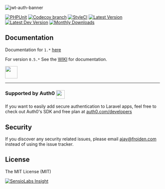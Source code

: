 ![jwt-auth-banner](https://cloud.githubusercontent.com/assets/1801923/9915273/119b9350-5cae-11e5-850b-c941cac60b32.png)

[![PHPUnit](https://github.com/froidendesigns/jwt-auth/workflows/PHPUnit%20tests/badge.svg)](https://github.com/froidendesigns/jwt-auth/actions)
[![Codecov branch](https://img.shields.io/codecov/c/github/froidendesigns/jwt-auth/develop.svg?style=flat-square&logo=codecov)](https://codecov.io/github/froidendesigns/jwt-auth)
[![StyleCI](https://styleci.io/repos/23680678/shield?style=flat-square)](https://styleci.io/repos/23680678)
[![Latest Version](http://img.shields.io/packagist/v/froiden/jwt-auth.svg?style=flat-square&logo=composer)](https://packagist.org/packages/froiden/jwt-auth)
[![Latest Dev Version](https://img.shields.io/packagist/vpre/froiden/jwt-auth.svg?style=flat-square&logo=composer)](https://packagist.org/packages/froiden/jwt-auth#dev-develop)
[![Monthly Downloads](https://img.shields.io/packagist/dm/froiden/jwt-auth.svg?style=flat-square&logo=composer)](https://packagist.org/packages/froiden/jwt-auth)

## Documentation

Documentation for `1.*` [here](http://jwt-auth.com)

For version `0.5.*` See the [WIKI](https://github.com/froidendesigns/jwt-auth/wiki) for documentation.

[<img src="https://user-images.githubusercontent.com/1801923/57975478-a7a88900-79c1-11e9-924b-d7fa742f743b.png" height="40">](https://www.patreon.com/bePatron?u=11815122)

-----------------------------------

### Supported by Auth0 <span><img src="https://user-images.githubusercontent.com/1801923/31792116-d4fca9ec-b512-11e7-92eb-56e8d3df8e70.png" height="28" align="top"></span>

If you want to easily add secure authentication to Laravel apps, feel free to check out Auth0's SDK and free plan at [auth0.com/developers](https://auth0.com/developers?utm_source=GHsponsor&utm_medium=GHsponsor&utm_campaign=jwt-auth&utm_content=auth)

## Security

If you discover any security related issues, please email ajay@froiden.com instead of using the issue tracker.

## License

The MIT License (MIT)

[![SensioLabs Insight](https://insight.sensiolabs.com/projects/ba600082-7869-4ea8-b877-0bf6a86d4988/big.svg)](https://insight.sensiolabs.com/projects/ba600082-7869-4ea8-b877-0bf6a86d4988)
